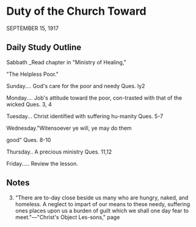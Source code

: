 # Duty of the Church Toward
SEPTEMBER 15, 1917

## Daily Study Outline

Sabbath _Read chapter in "Ministry of Healing,"

"The Helpless Poor."

Sunday.... God's care for the poor and needy Ques. ly2

Monday.... Job's attitude toward the poor, con-trasted with that of the wicked Ques. 3, 4

Tuesday... Christ identified with suffering hu-manity Ques. 5-7

Wednesday."Witensoever ye will, ye may do them

good" Ques. 8-10

Thursday.. A precious ministry Ques. 11,12

Friday..... Review the lesson.

## Notes

3. "There are to-day close beside us many who are hungry, naked, and homeless. A neglect to impart of our means to these needy, suffering ones places upon us a burden of guilt which we shall one day fear to meet."—"Christ's Object Les-sons," page
